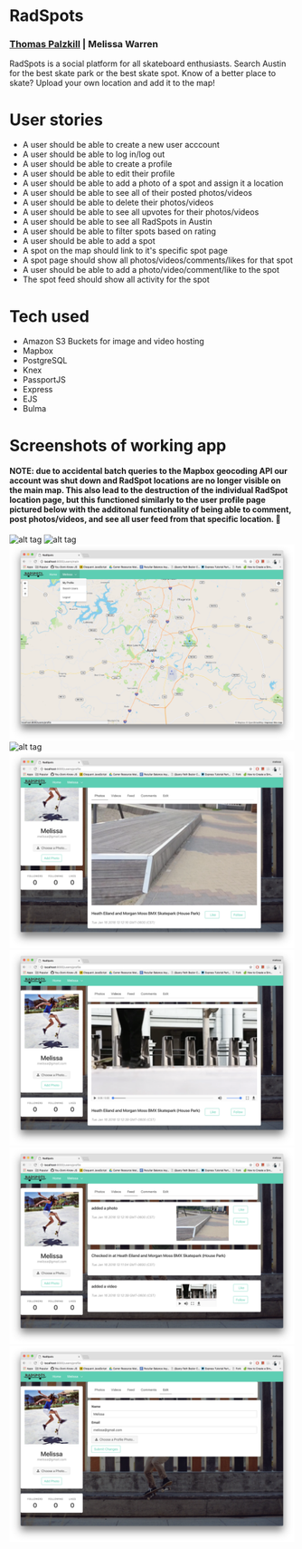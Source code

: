 # RadSpots 
### [Thomas Palzkill](https://github.com/tpalzkill) | Melissa Warren

RadSpots is a social platform for all skateboard enthusiasts. Search Austin for the best skate park or the best skate spot.  Know of a better place to skate? Upload your own location and add it to the map!

# User stories

- A user should be able to create a new user acccount
- A user should be able to log in/log out 
- A user should be able to create a profile
- A user should be able to edit their profile
- A user should be able to add a photo of a spot and assign it a location
- A user should be able to see all of their posted photos/videos
- A user should be able to delete their photos/videos
- A user should be able to see all upvotes for their photos/videos
- A user should be able to see all RadSpots in Austin
- A user should be able to filter spots based on rating
- A user should be able to add a spot
- A spot on the map should link to it's specific spot page
- A spot page should show all photos/videos/comments/likes for that spot
- A user should be able to add a photo/video/comment/like to the spot
- The spot feed should show all activity for the spot

# Tech used 
- Amazon S3 Buckets for image and video hosting
- Mapbox
- PostgreSQL
- Knex
- PassportJS
- Express
- EJS
- Bulma

# Screenshots of working app
#### NOTE: due to accidental batch queries to the Mapbox geocoding API our account was shut down and RadSpot locations are no longer visible on the main map. This also lead to the destruction of the individual RadSpot location page, but this functioned similarly to the user profile page pictured below with the additonal functionality of being able to comment, post photos/videos, and see all user feed from that specific location.  :poop:

![alt tag](screenshots/sign-up.png)
![alt tag](screenshots/login.png)
![alt tag](screenshots/map-menu.png)
![alt tag](screenshots/profile.png)
![alt tag](screenshots/profile-photos.png)
![alt tag](screenshots/profile-videos.png)
![alt tag](screenshots/profile-feed.png)
![alt tag](screenshots/edit-profile.png)





